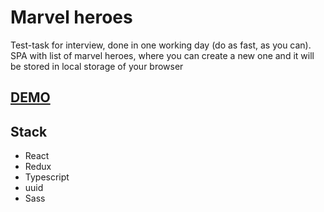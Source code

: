 # Marvel heroes 

Test-task for interview, done in one working day (do as fast, as you can). SPA with list of marvel
heroes, where you can create a new one and it will be stored in local storage of your browser
## [DEMO](https://mrredhand.github.io/marvel-heroes/)

## Stack

- React
- Redux
- Typescript
- uuid
- Sass
